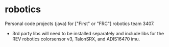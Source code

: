 # robotics
Personal code projects (java) for ["First" or "FRC"] robotics team 3407.
  - 3rd party libs will need to be installed separately and include libs for the REV robotics colorsensor v3, TalonSRX, and ADIS16470 imu.
